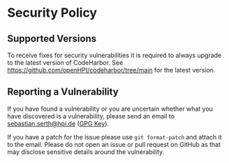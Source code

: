 # Security Policy

## Supported Versions

To receive fixes for security vulnerabilities it is required to always upgrade to the latest version of CodeHarbor. 
See https://github.com/openHPI/codeharbor/tree/main for the latest version.

## Reporting a Vulnerability

If you have found a vulnerability or you are uncertain whether what you have discovered is a vulnerability,
please send an email to sebastian.serth@hpi.de ([GPG Key](https://github.com/mrserth.gpg)).

If you have a patch for the issue please use `git format-patch` and attach it to the email. Please do not open an issue or 
pull request on GitHub as that may disclose sensitive details around the vulnerability.
